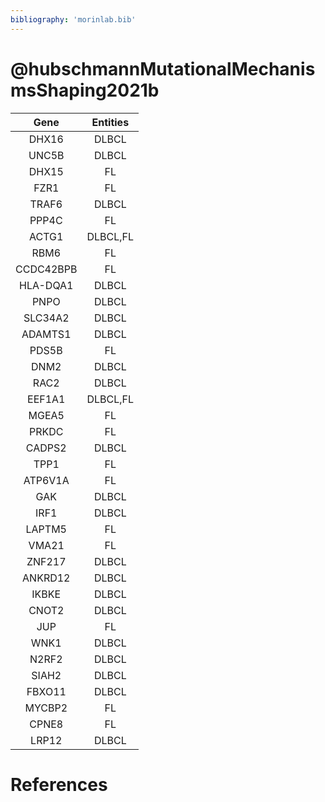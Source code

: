 ```yaml
---
bibliography: 'morinlab.bib'
---
```


# @hubschmannMutationalMechanismsShaping2021b

|Gene|Entities|
|:-:|:-:|
|DHX16|DLBCL|
|UNC5B|DLBCL|
|DHX15|FL|
|FZR1|FL|
|TRAF6|DLBCL|
|PPP4C|FL|
|ACTG1|DLBCL,FL|
|RBM6|FL|
|CCDC42BPB|FL|
|HLA-DQA1|DLBCL|
|PNPO|DLBCL|
|SLC34A2|DLBCL|
|ADAMTS1|DLBCL|
|PDS5B|FL|
|DNM2|DLBCL|
|RAC2|DLBCL|
|EEF1A1|DLBCL,FL|
|MGEA5|FL|
|PRKDC|FL|
|CADPS2|DLBCL|
|TPP1|FL|
|ATP6V1A|FL|
|GAK|DLBCL|
|IRF1|DLBCL|
|LAPTM5|FL|
|VMA21|FL|
|ZNF217|DLBCL|
|ANKRD12|DLBCL|
|IKBKE|DLBCL|
|CNOT2|DLBCL|
|JUP|FL|
|WNK1|DLBCL|
|N2RF2|DLBCL|
|SIAH2|DLBCL|
|FBXO11|DLBCL|
|MYCBP2|FL|
|CPNE8|FL|
|LRP12|DLBCL|

# References

